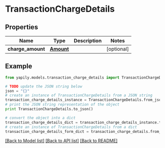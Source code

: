 # TransactionChargeDetails


## Properties

Name | Type | Description | Notes
------------ | ------------- | ------------- | -------------
**charge_amount** | [**Amount**](Amount.md) |  | [optional] 

## Example

```python
from yapily.models.transaction_charge_details import TransactionChargeDetails

# TODO update the JSON string below
json = "{}"
# create an instance of TransactionChargeDetails from a JSON string
transaction_charge_details_instance = TransactionChargeDetails.from_json(json)
# print the JSON string representation of the object
print TransactionChargeDetails.to_json()

# convert the object into a dict
transaction_charge_details_dict = transaction_charge_details_instance.to_dict()
# create an instance of TransactionChargeDetails from a dict
transaction_charge_details_form_dict = transaction_charge_details.from_dict(transaction_charge_details_dict)
```
[[Back to Model list]](../README.md#documentation-for-models) [[Back to API list]](../README.md#documentation-for-api-endpoints) [[Back to README]](../README.md)


